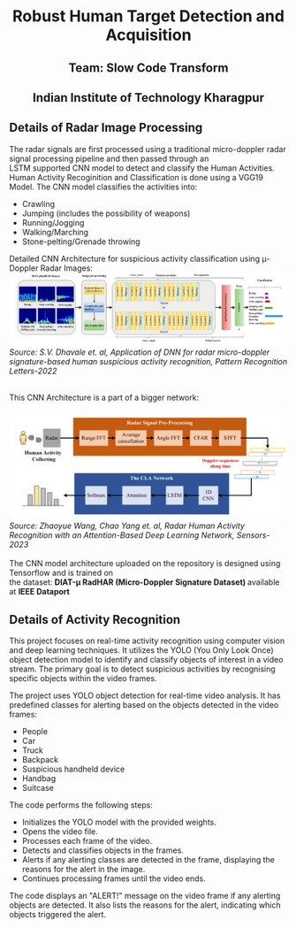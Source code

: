 <h1><center>Robust Human Target Detection and Acquisition</center></h1>
<h2><center>Team: Slow Code Transform</center></h2>
<h2><center>Indian Institute of Technology Kharagpur</center></h2>

<h2> Details of Radar Image Processing </h2>
The radar signals are first processed using a traditional micro-doppler radar signal processing pipeline and then passed through an 
<br>LSTM supported CNN model to detect and classify the Human Activities. Human Activity Recoginition and Classification is done using a VGG19 Model. The CNN model classifies the activities into:

<UL>
  <li>Crawling</li>
  <li>Jumping (includes the possibility of weapons)</li>
  <li>Running/Jogging</li>
  <li>Walking/Marching</li>
  <li>Stone-pelting/Grenade throwing</li>
</UL>

Detailed CNN Architecture for suspicious activity classification using μ-Doppler Radar Images:
<img src = "https://github.com/zaid-24/College-Work/blob/main/Radar%20Image%20Processing/images/classification%20model.png">
<i>Source: S.V. Dhavale et. al, Application of DNN for radar micro-doppler signature-based human
suspicious activity recognition, Pattern Recognition Letters-2022</i>

<br> This CNN Architecture is a part of a bigger network:

<img src = "https://github.com/zaid-24/College-Work/blob/main/Radar%20Image%20Processing/images/pipeline.png">
<i>Source: Zhaoyue Wang, Chao Yang et. al, Radar Human Activity Recognition with an Attention-Based
Deep Learning Network, Sensors-2023</i>
<br><br>
The CNN model architecture uploaded on the repository is designed using <a src="https://www.tensorflow.org/">Tensorflow</a> and is trained on
<br>the dataset: <a src = "https://ieee-dataport.org/documents/diat-%CE%BCradhar-radar-micro-doppler-signature-dataset-human-suspicious-activity-recognition"> <b>DIAT-μ RadHAR (Micro-Doppler Signature Dataset) </b> </a> available at <a src="https://ieee-dataport.org/"> <b>IEEE Dataport </b> </a> 


<h2>Details of Activity Recognition</h2>
<p>This project focuses on real-time activity recognition using computer vision and deep learning techniques. It utilizes the YOLO (You Only Look Once) object detection model to identify and classify objects of interest in a video stream. The primary goal is to detect suspicious activities by recognising specific objects within the video frames.</p>

<p>The project uses YOLO object detection for real-time video analysis. It has predefined classes for alerting based on the objects detected in the video frames:</p>

<ul>
  <li>People</li>
  <li>Car</li>
  <li>Truck</li>
  <li>Backpack</li>
  <li>Suspicious handheld device</li>
  <li>Handbag</li>
  <li>Suitcase</li>
</ul>

<p>The code performs the following steps:</p>

<ul>
    <li>Initializes the YOLO model with the provided weights.</li>
    <li>Opens the video file.</li>
    <li>Processes each frame of the video.</li>
    <li>Detects and classifies objects in the frames.</li>
    <li>Alerts if any alerting classes are detected in the frame, displaying the reasons for the alert in the image.</li>
    <li>Continues processing frames until the video ends.</li>
  </ul>

  <p>The code displays an "ALERT!" message on the video frame if any alerting objects are detected. It also lists the reasons for the alert, indicating which objects triggered the alert.</p>
  